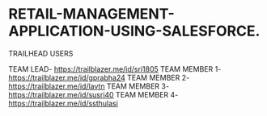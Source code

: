 # RETAIL-MANAGEMENT-APPLICATION-USING-SALESFORCE.

TRAILHEAD USERS

TEAM LEAD- https://trailblazer.me/id/sri1805
TEAM MEMBER 1- https://trailblazer.me/id/gprabha24
TEAM MEMBER 2-https://trailblazer.me/id/lavtn
TEAM MEMBER 3-https://trailblazer.me/id/susri40
TEAM MEMBER 4-https://trailblazer.me/id/ssthulasi
